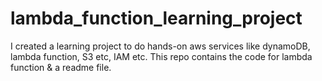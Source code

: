 # lambda_function_learning_project
I created a learning project to do hands-on aws services like dynamoDB, lambda function, S3 etc, IAM etc. This repo contains the code for lambda function &amp; a readme file.
